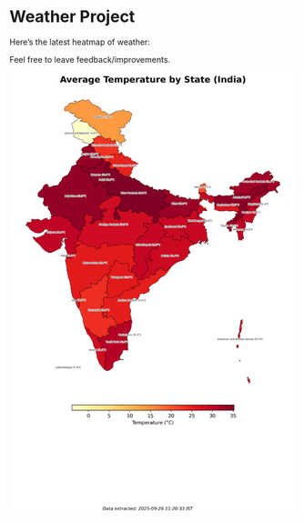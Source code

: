 # Weather Project

Here’s the latest heatmap of weather:

Feel free to leave feedback/improvements.

![India Heatmap](docs/assets/india_heatmap.png?v=D629AB)
